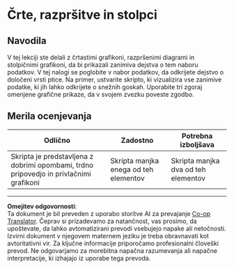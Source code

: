 <!--
CO_OP_TRANSLATOR_METADATA:
{
  "original_hash": "0ea21b6513df5ade7419c6b7d65f10b1",
  "translation_date": "2025-08-30T18:46:39+00:00",
  "source_file": "3-Data-Visualization/R/09-visualization-quantities/assignment.md",
  "language_code": "sl"
}
-->
# Črte, razpršitve in stolpci

## Navodila

V tej lekciji ste delali z črtastimi grafikoni, razpršenimi diagrami in stolpičnimi grafikoni, da bi prikazali zanimiva dejstva o tem naboru podatkov. V tej nalogi se poglobite v nabor podatkov, da odkrijete dejstvo o določeni vrsti ptice. Na primer, ustvarite skripto, ki vizualizira vse zanimive podatke, ki jih lahko odkrijete o snežnih goskah. Uporabite tri zgoraj omenjene grafične prikaze, da v svojem zvezku poveste zgodbo.

## Merila ocenjevanja

Odlično | Zadostno | Potrebna izboljšava
--- | --- | --- |
Skripta je predstavljena z dobrimi opombami, trdno pripovedjo in privlačnimi grafikoni | Skripta manjka enega od teh elementov | Skripta manjka dva od teh elementov

---

**Omejitev odgovornosti**:  
Ta dokument je bil preveden z uporabo storitve AI za prevajanje [Co-op Translator](https://github.com/Azure/co-op-translator). Čeprav si prizadevamo za natančnost, vas prosimo, da upoštevate, da lahko avtomatizirani prevodi vsebujejo napake ali netočnosti. Izvirni dokument v njegovem maternem jeziku je treba obravnavati kot avtoritativni vir. Za ključne informacije priporočamo profesionalni človeški prevod. Ne odgovarjamo za morebitna napačna razumevanja ali napačne interpretacije, ki izhajajo iz uporabe tega prevoda.